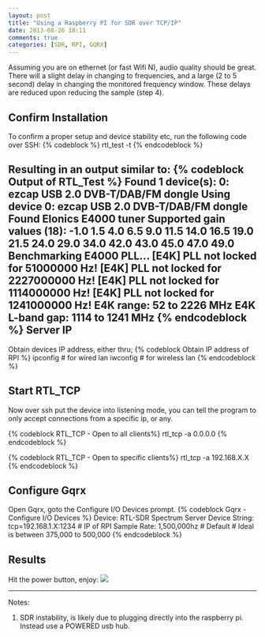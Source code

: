 ```yaml
---
layout: post
title: "Using a Raspberry PI for SDR over TCP/IP"
date: 2013-08-26 18:11
comments: true
categories: [SDR, RPI, GQRX]
---
```

Assuming you are on ethernet (or fast Wifi N), audio quality should be great.  There will a slight delay in changing to frequencies, and a large (2 to 5 second) delay in changing the monitored frequency window.  These delays are reduced upon reducing the sample (step 4).

Confirm Installation
--
To confirm a proper setup and device stability etc, run the following code over SSH:
    {% codeblock %}
    rtl_test -t
    {% endcodeblock %}


  Resulting in an output similar to:
    {% codeblock Output of RTL_Test %}
    Found 1 device(s):
      0:  ezcap USB 2.0 DVB-T/DAB/FM dongle
    Using device 0: ezcap USB 2.0 DVB-T/DAB/FM dongle
    Found Elonics E4000 tuner
    Supported gain values (18): -1.0 1.5 4.0 6.5 9.0 11.5 14.0 16.5 19.0 21.5 24.0 29.0 34.0 42.0 43.0 45.0 47.0 49.0
    Benchmarking E4000 PLL...
    [E4K] PLL not locked for 51000000 Hz!
    [E4K] PLL not locked for 2227000000 Hz!
    [E4K] PLL not locked for 1114000000 Hz!
    [E4K] PLL not locked for 1241000000 Hz!
    E4K range: 52 to 2226 MHz
    E4K L-band gap: 1114 to 1241 MHz
    {% endcodeblock %}
Server IP
--
Obtain devices IP address, either thru;
  {% codeblock Obtain IP address of RPI %}
ipconfig # for wired lan
iwconfig # for wireless lan
  {% endcodeblock %}

Start RTL_TCP
--
Now over ssh put the device into listening mode, you can tell the program to only accept connections from a specific ip, or any.


  {% codeblock RTL_TCP - Open to all clients%}
  rtl_tcp -a 0.0.0.0
  {% endcodeblock %}

  {% codeblock RTL_TCP - Open to specific clients%}
  rtl_tcp -a 192.168.X.X
  {% endcodeblock %}

Configure Gqrx
--
Open Gqrx, goto the Configure I/O Devices prompt.
  {% codeblock Gqrx - Configure I/O Devices %}
Device: RTL-SDR Spectrum Server
Device String: tcp=192.168.1.X:1234  # IP of RPI
Sample Rate: 1,500,000hz # Default
                         # Ideal is between 375,000 to 500,000
{% endcodeblock %}

Results
--
Hit the power button, enjoy:
<a href="{{ root_url }}/images/Gqrx_rtl_tcp.jpg"><img src="{{ root_url }}/images/Gqrx_rtl_tcp.jpg" /> </a>

----
Notes:

1. SDR instability, is likely due to plugging directly into the raspberry pi.  Instead use a POWERED usb hub.
